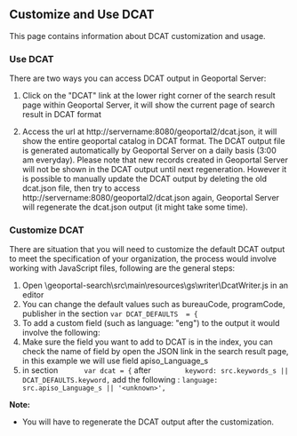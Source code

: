 ## Customize and Use DCAT

This page contains information about DCAT customization and usage.


### Use DCAT

There are two ways you can access DCAT output in Geoportal Server: 

1. Click on the "DCAT" link at the lower right corner of the search result page within Geoportal Server, it will show the current page of search result in DCAT format

2. Access the url at http://servername:8080/geoportal2/dcat.json, it will show the entire geoportal catalog in DCAT format. The DCAT output file is generated automatically by Geoportal Server on a daily basis (3:00 am everyday). Please note that new records created in Geoportal Server will not be shown in the DCAT output until next regeneration. However it is possible to manually update the DCAT output by deleting the old dcat.json file, then try to access http://servername:8080/geoportal2/dcat.json again, Geoportal Server will regenerate the dcat.json output (it might take some time).

### Customize DCAT

There are situation that you will need to customize the default DCAT output to meet the specification of your organization, the process would involve working with JavaScript files, following are the general steps:

1. Open \geoportal-search\src\main\resources\gs\writer\DcatWriter.js in an editor
2. You can change the default values such as bureauCode, programCode, publisher in the section `var DCAT_DEFAULTS  = {`
3. To add a custom field (such as language: "eng")  to the output it would involve the following:
  1. Make sure the field you want to add to DCAT is in the index, you can check the name of field by open the JSON link in the search result page, in this example we will use field apiso_Language_s
  2. in section `      var dcat = {`  after `        keyword: src.keywords_s || DCAT_DEFAULTS.keyword,` add the following :
  `
		language: src.apiso_Language_s || '<unknown>',
  `

**Note:** 

 * You will have to regenerate the DCAT output after the customization.

 

